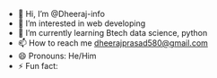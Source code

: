 - 👋 Hi, I’m @Dheeraj-info
- 👀 I’m interested in web developing 
- 🌱 I’m currently learning Btech data science, python 
- 📫 How to reach me dheerajprasad580@gmail.com
- 😄 Pronouns: He/Him
- ⚡ Fun fact:

<!---
Dheeraj-info/Dheeraj-info is a ✨ special ✨ repository because its `README.md` (this file) appears on your GitHub profile.
You can click the Preview link to take a look at your changes.
--->

